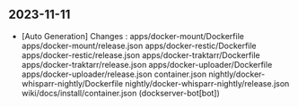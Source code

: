 
## 2023-11-11
 * [Auto Generation] Changes : apps/docker-mount/Dockerfile apps/docker-mount/release.json apps/docker-restic/Dockerfile apps/docker-restic/release.json apps/docker-traktarr/Dockerfile apps/docker-traktarr/release.json apps/docker-uploader/Dockerfile apps/docker-uploader/release.json container.json nightly/docker-whisparr-nightly/Dockerfile nightly/docker-whisparr-nightly/release.json wiki/docs/install/container.json (dockserver-bot[bot])
